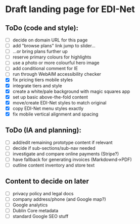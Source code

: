 # Draft landing page for EDI-Net

## ToDo (code and style):

- [ ] decide on domain URL for this page
- [ ] add "browse plans" link jump to slider…
- [ ] …or bring plans further up
- [ ] reserve primary colours for highlights
- [ ] use a photo or more colourful hero image
- [ ] add conditional comment for IE
- [ ] run through WebAIM accessibility checker
- [x] fix pricing tiers mobile styles
- [x] integrate tiers and style
- [x] create a white/pale background with magic squares app
- [x] set up basic above-the-fold content
- [x] move/create EDI-Net styles to match original
- [x] copy EDI-Net menu styles exactly
- [x] fix mobile vertical alignment and spacing

## ToDo (IA and planning):

- [ ] add/edit remaining prototype content if relevant
- [ ] decide if sub-sections/sub-nav needed
- [ ] investigate and compare online payments (Stripe?)
- [ ] have fallback for generating invoices (Markdownd->PDF)
- [ ] outline content inventory and store text

## Content to decide on later

- [ ] privacy policy and legal docs
- [ ] company address/phone (and Google map?)
- [ ] Google analytics
- [ ] Dublin Core metadata
- [ ] standard Google SEO stuff
